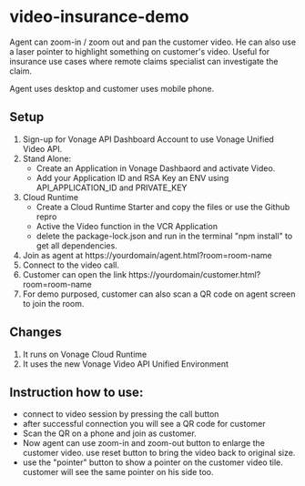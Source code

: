 # video-insurance-demo

Agent can zoom-in / zoom out and pan the customer video. He can also use a laser pointer to highlight something on customer's video.
Useful for insurance use cases where remote claims specialist can investigate the claim.

Agent uses desktop and customer uses mobile phone.

## Setup

1. Sign-up for Vonage API Dashboard Account to use Vonage Unified Video API.
3. Stand Alone: 
    * Create an Application in Vonage Dashbaord and activate Video.
    * Add your Application ID and RSA Key an ENV using API_APPLICATION_ID and PRIVATE_KEY
4. Cloud Runtime
    * Create a Cloud Runtime Starter and copy the files or use the Github repro
    * Active the Video function in the VCR Application
    * delete the package-lock.json and run in the terminal "npm install" to get all dependencies.
3. Join as agent at https://yourdomain/agent.html?room=room-name
4. Connect to the video call.
5. Customer can open the link https://yourdomain/customer.html?room=room-name
6. For demo purposed, customer can also scan a QR code on agent screen to join the room.

## Changes

1. It runs on Vonage Cloud Runtime
2. It uses the new Vonage Video API Unified Environment

## Instruction how to use:
* connect to video session by pressing the call button
* after successful connection you will see a QR code for customer
* Scan the QR on a phone and join as customer.
* Now agent can use zoom-in and zoom-out button to enlarge the customer video. use reset button to bring the video back to original size.
* use the "pointer" button to show a pointer on the customer video tile. customer will see the same pointer on his side too.

